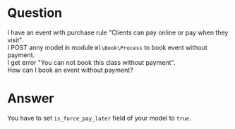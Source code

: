 # Question
I have an event with purchase rule "Clients can pay online or pay when they visit".  
I POST anny model in module `Wl\Book\Process` to book event without payment.  
I get error "You can not book this class without payment".  
How can I book an event without payment?
# Answer
You have to set `is_force_pay_later` field of your model to `true`.